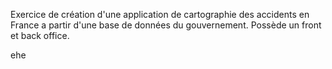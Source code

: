 Exercice de création d'une application de cartographie des accidents en France a partir d'une base de données du gouvernement.
Possède un front et back office.

ehe